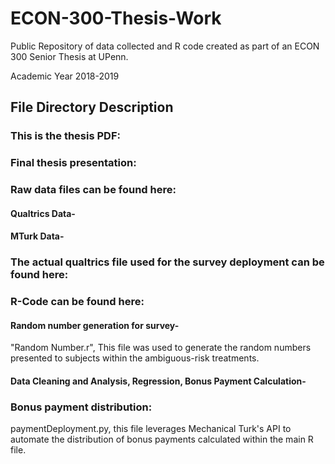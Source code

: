 # ECON-300-Thesis-Work
Public Repository of data collected and R code created as part of an ECON 300 Senior Thesis at UPenn.

Academic Year 2018-2019

## File Directory Description
### This is the thesis PDF:

### Final thesis presentation:

### Raw data files can be found here:

#### Qualtrics Data-

#### MTurk Data-

### The actual qualtrics file used for the survey deployment can be found here:

### R-Code can be found here:

#### Random number generation for survey-
"Random Number.r", This file was used to generate the random numbers presented to subjects within the ambiguous-risk treatments.

#### Data Cleaning and Analysis, Regression, Bonus Payment Calculation-

### Bonus payment distribution:

paymentDeployment.py, this file leverages Mechanical Turk's API to automate the distribution of bonus payments calculated within the main R file.
